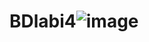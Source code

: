 # BDlabi4![image](https://user-images.githubusercontent.com/62375376/114410292-ee09c100-9bb3-11eb-89d8-46804f872cdf.png)

